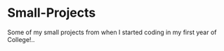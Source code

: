 # Small-Projects
Some of my small projects from when I started coding in my first year of College!..
